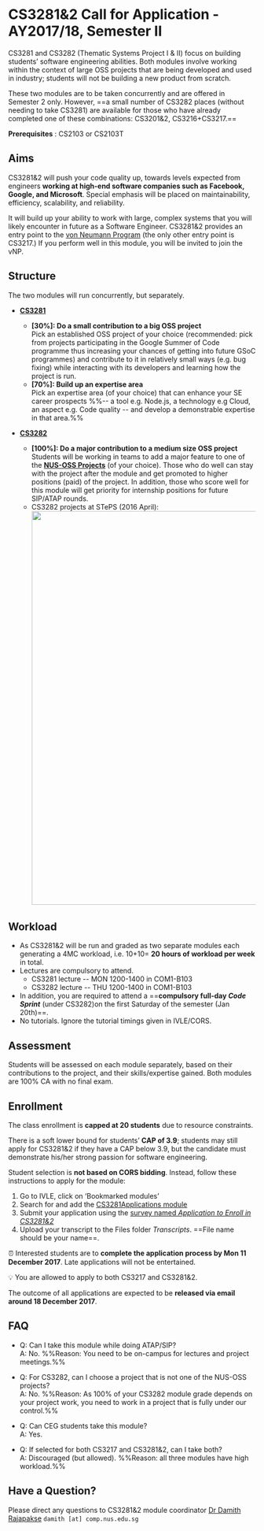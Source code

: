 <link rel="stylesheet" href="{{baseUrl}}/css/main.css">

<include src="../common/header.md" />

<div class="website-content">

# CS3281&2 Call for Application - AY2017/18, Semester II 
 
CS3281 and CS3282 (Thematic Systems Project I & II) focus on building students’ software engineering abilities. 
Both modules involve working within the context of large OSS projects that are being developed and used in industry; 
students will not be building a new product from scratch.

These two modules are to be taken concurrently and are offered in Semester 2 only. However, ==a small number of CS3282 places (without needing to take CS3281) are available for those who have already completed one of these combinations: CS3201&2, CS3216+CS3217.== 

**Prerequisites** : CS2103 or CS2103T

## Aims

CS3281&2 will push your code quality up, towards levels expected from engineers **working at high-end software companies such as Facebook, Google, and Microsoft**. Special emphasis will be placed on maintainability, efficiency, scalability, and reliability.

It will build up your ability to work with large, complex systems that you will likely encounter in 
future as a Software Engineer. CS3281&2 provides an entry point to the [von Neumann Program](https://www.comp.nus.edu.sg/undergraduates/cs_vpn_prospective.html) (the only other entry point is CS3217.) If you perform well in this module, you will be invited to join the vNP.


## Structure 

The two modules will run concurrently, but separately. 

* **[CS3281]({{baseUrl}}/admin/cs3281.html)** 
  * **[30%]: Do a small contribution to a big OSS project**<br>
    Pick an established OSS project of your choice (recommended: pick from projects participating in the Google Summer of Code programme thus increasing your chances of getting into future GSoC programmes) and contribute to it in relatively small ways (e.g. bug fixing) while interacting with its developers and learning how the project is run.
  * **[70%]: Build up an expertise area**<br>
    Pick an expertise area (of your choice) that can enhance your SE career prospects %%-- a tool e.g. Node.js, 
    a technology  e.g Cloud, an aspect e.g. Code quality -- and develop a demonstrable expertise in that area.%% 

* **[CS3282]({{baseUrl}}/admin/cs3282.html)**
  * **[100%]: Do a major contribution to a medium size OSS project** <br>
    Students will be working in teams to add a major feature to one of the **[NUS-OSS Projects](https://github.com/nus-oss/main)** (of your choice). Those who do well can stay with the project after the module and get promoted to higher positions (paid) of the project. In addition, those who score well for this module will get priority for internship positions for future SIP/ATAP rounds.
  * CS3282 projects at STePS (2016 April):<br>
    <img src="{{baseUrl}}/images/STePS-2016.png" width="800" />
  

## Workload

* As CS3281&2 will be run and graded as two separate modules each generating a 4MC workload, i.e. 10+10= **20 hours of workload per week** in total. 
* Lectures are compulsory to attend.
  * CS3281 lecture -- MON 1200-1400 in COM1-B103
  * CS3282 lecture -- THU 1200-1400 in COM1-B103
* In addition, you are required to attend a ==**compulsory full-day _Code Sprint_** (under CS3282)on the first Saturday of the semester (Jan 20th)==.
* No tutorials. Ignore the tutorial timings given in IVLE/CORS.

## Assessment

Students will be assessed on each module separately, based on their contributions to the project, and their skills/expertise gained. Both modules are 100% CA with no final exam. 

## Enrollment

The class enrollment is **capped at 20 students** due to resource constraints. 

There is a soft lower bound for students’ **CAP of 3.9**; students may still apply for CS3281&2 if they have a CAP 
below 3.9, but the candidate must demonstrate his/her strong passion for software engineering.

Student selection is **not based on CORS bidding**. Instead, follow these instructions to apply for the module:

1. Go to IVLE, click on ‘Bookmarked modules’
2. Search for and add the [CS3281Applications module](https://ivle.nus.edu.sg/v1/Module/Student/default.aspx?CourseID=5b3555fe-e1bb-4584-ba63-510e74c6f70e)
3. Submit your application using the [survey named _Application to Enroll in CS3281&2_](https://ivle.nus.edu.sg/v1/survey/student/survey.aspx?surveyid=c268d088-157e-4f81-a2e8-1d032bd0d5bb)
4. Upload your transcript to the Files folder _Transcripts_. ==File name should be your name==.

:alarm_clock: Interested students are to **complete the application process by Mon 11 December 2017**. Late applications will not be entertained.

:bulb: You are allowed to apply to both CS3217 and CS3281&2. 

The outcome of all applications are expected to be **released via email around 18 December 2017**.

## FAQ

* Q: Can I take this module while doing ATAP/SIP?<br>
  A: No. %%Reason: You need to be on-campus for lectures and project meetings.%%

* Q: For CS3282, can I choose a project that is not one of the NUS-OSS projects?<br>
  A: No. %%Reason: As 100% of your CS3282 module grade depends on your project work, you need to work in a project that is fully under our control.%%

* Q: Can CEG students take this module?<br>
  A: Yes.
  
* Q: If selected for both CS3217 and CS3281&2, can I take both? <br>
  A: Discouraged (but allowed). %%Reason: all three modules have high workload.%%

## Have a Question?

Please direct any questions to CS3281&2 module coordinator [Dr Damith Rajapakse](http://www.comp.nus.edu.sg/~damithch) 
`damith [at] comp.nus.edu.sg`

</div>